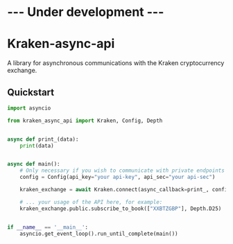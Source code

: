# --- Under development ---

# Kraken-async-api

A library for asynchronous communications with the Kraken cryptocurrency exchange.

## Quickstart

```python
import asyncio

from kraken_async_api import Kraken, Config, Depth


async def print_(data):
    print(data)


async def main():
    # Only necessary if you wish to communicate with private endpoints
    config = Config(api_key="your api-key", api_sec="your api-sec")

    kraken_exchange = await Kraken.connect(async_callback=print_, config=config)

    # ... your usage of the API here, for example:
    kraken_exchange.public.subscribe_to_book(["XXBTZGBP"], Depth.D25)


if __name__ == '__main__':
    asyncio.get_event_loop().run_until_complete(main())

```
